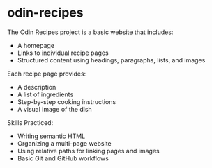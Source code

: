 # odin-recipes

The Odin Recipes project is a basic website that includes:
- A homepage
- Links to individual recipe pages
- Structured content using headings, paragraphs, lists, and images

Each recipe page provides:
- A description
- A list of ingredients
- Step-by-step cooking instructions
- A visual image of the dish

Skills Practiced:

- Writing semantic HTML
- Organizing a multi-page website
- Using relative paths for linking pages and images
- Basic Git and GitHub workflows